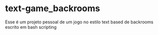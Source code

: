 # text-game_backrooms
Esse é um projeto pessoal de um jogo no estilo text based de backrooms escrito em bash scripting
